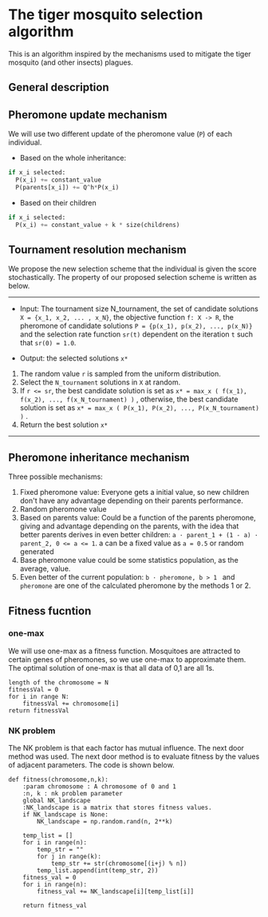 # The tiger mosquito selection algorithm

This is an algorithm inspired by the mechanisms used to mitigate the tiger mosquito (and other insects) plagues.

## General description

## Pheromone update mechanism

We will use two different update of the pheromone value (`P`) of each individual.

* Based on the whole inheritance:

```python
if x_i selected:
  P(x_i) += constant_value
  P(parents[x_i]) += Q^h*P(x_i)
```

* Based on their children

```python
if x_i selected:
  P(x_i) += constant_value + k * size(childrens)
```


## Tournament resolution mechanism

We propose the new selection scheme that the individual is given the score stochastically.
The property of our proposed selection scheme is written as below.

---

* Input: The tournament size N_tournament, the set of candidate solutions `X = {x_1, x_2, ... , x_N}`, the objective function `f: X -> R`, the pheromone of candidate solutions `P = {p(x_1), p(x_2), ..., p(x_N)}` and the selection rate function `sr(t)` dependent on the iteration `t` such that `sr(0) = 1.0`.

* Output: the selected solutions `x*`

1.	The random value `r` is sampled from the uniform distribution.
2.	Select the `N_tournament` solutions in `X` at random.
3.	If `r <= sr`, the best candidate solution is set as `x* = max_x ( f(x_1), f(x_2), ..., f(x_N_tournament) )` ,
otherwise, the best candidate solution is set as `x* = max_x ( P(x_1), P(x_2), ..., P(x_N_tournament) )` .
4.	Return the best solution `x*`

---

## Pheromone inheritance mechanism
Three possible mechanisms:
1. Fixed pheromone value: Everyone gets a initial value, so new children don't have any advantage depending on their parents performance.
2. Random pheromone value
3. Based on parents value: Could be a function of the parents pheromone, giving and advantage depending on the parents, with the idea that better parents derives in even better children: `a · parent_1 + (1 - a) · parent_2, 0 <= a <= 1`. a can be a fixed value as `a = 0.5` or random generated
4. Base pheromone value could be some statistics  population, as the average, value.
5. Even better of the current population: `b · pheromone, b > 1 ` and `pheromone` are one of the calculated pheromone by the methods 1 or 2.


## Fitness fucntion
### one-max
We will use one-max as a fitness function. Mosquitoes are attracted to certain genes of pheromones, so we use one-max to approximate them. The optimal solution of one-max is that all data of 0,1 are all 1s.
```
length of the chromosome = N
fitnessVal = 0
for i in range N:
    fitnessVal += chromosome[i]
return fitnessVal
```

### NK problem

The NK problem is that each factor has mutual influence. The next door method was used. The next door method is to evaluate fitness by the values of adjacent parameters. The code is shown below.
``` python3
def fitness(chromosome,n,k):
    :param chromosome : A chromosome of 0 and 1
    :n, k : nk problem parameter
    global NK_landscape
    :NK_landscape is a matrix that stores fitness values.
    if NK_landscape is None:
        NK_landscape = np.random.rand(n, 2**k)

    temp_list = []
    for i in range(n):
        temp_str = ""
        for j in range(k):
            temp_str += str(chromosome[(i+j) % n])
        temp_list.append(int(temp_str, 2))
    fitness_val = 0
    for i in range(n):
        fitness_val += NK_landscape[i][temp_list[i]]

    return fitness_val
```
